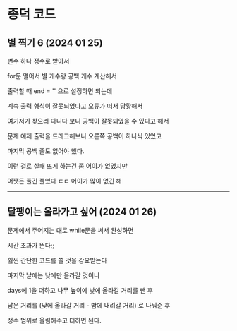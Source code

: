# 종덕 코드

## 별 찍기 6 (2024 01 25)

변수 하나 정수로 받아서

for문 열어서 별 개수랑 공백 개수 계산해서

출력할 때 end = '' 으로 설정하면 되는데

계속 출력 형식이 잘못되었다고 오류가 떠서 당황해서

여기저기 찾으러 다니다 보니 공백이 잘못되었을 수 있다고 해서

문제 예제 출력을 드래그해보니 오른쪽 공백이 하나씩 있었고

마지막 공백 줄도 없어야 했다.

이런 걸로 실패 뜨게 하는건 좀 어이가 없었지만

어쨋든 풀긴 풀었다 ㄷㄷ 어이가 많이 없긴 해

---

## 달팽이는 올라가고 싶어 (2024 01 26)

문제에서 주어지는 대로 while문을 써서 완성하면

시간 초과가 뜬다;;

훨씬 간단한 코드를 쓸 것을 강요받는다

마지막 날에는 낮에만 올라갈 것이니

days에 1을 더하고 나무 높이에 낮에 올라갈 거리를 뺀 후

남은 거리를 (낮에 올라갈 거리 - 밤에 내려갈 거리) 로 나눠준 후

정수 범위로 올림해주고 더하면 된다.
